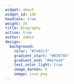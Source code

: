 ```yaml
---
widget: about
widget_id: idk
headless: true
weight: 20
title: Biography
active: true
author: admin
design:
  background:
    color: "#7e82c3"
    gradient_start: "#030756"
    gradient_end: "#6e7ea9"
    text_color_light: true
    image_darken: 0
    image: icon.png
---
```

